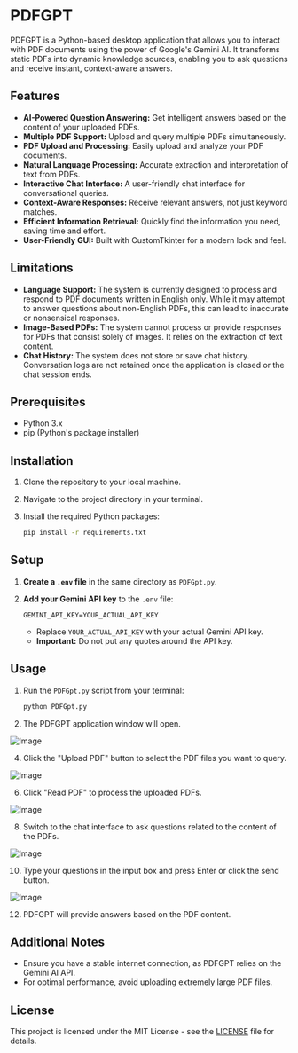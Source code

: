 # PDFGPT

PDFGPT is a Python-based desktop application that allows you to interact with PDF documents using the power of Google's Gemini AI. It transforms static PDFs into dynamic knowledge sources, enabling you to ask questions and receive instant, context-aware answers.

## Features

* **AI-Powered Question Answering:** Get intelligent answers based on the content of your uploaded PDFs.
* **Multiple PDF Support:** Upload and query multiple PDFs simultaneously.
* **PDF Upload and Processing:** Easily upload and analyze your PDF documents.
* **Natural Language Processing:** Accurate extraction and interpretation of text from PDFs.
* **Interactive Chat Interface:** A user-friendly chat interface for conversational queries.
* **Context-Aware Responses:** Receive relevant answers, not just keyword matches.
* **Efficient Information Retrieval:** Quickly find the information you need, saving time and effort.
* **User-Friendly GUI:** Built with CustomTkinter for a modern look and feel.

## Limitations

* **Language Support:** The system is currently designed to process and respond to PDF documents written in English only. While it may attempt to answer questions about non-English PDFs, this can lead to inaccurate or nonsensical responses.
* **Image-Based PDFs:** The system cannot process or provide responses for PDFs that consist solely of images. It relies on the extraction of text content.
* **Chat History:** The system does not store or save chat history. Conversation logs are not retained once the application is closed or the chat session ends.
## Prerequisites

* Python 3.x
* pip (Python's package installer)

## Installation

1.  Clone the repository to your local machine.
2.  Navigate to the project directory in your terminal.
3.  Install the required Python packages:

    ```bash
    pip install -r requirements.txt
    ```

## Setup

1.  **Create a `.env` file** in the same directory as `PDFGpt.py`.
2.  **Add your Gemini API key** to the `.env` file:

    ```
    GEMINI_API_KEY=YOUR_ACTUAL_API_KEY
    ```

    * Replace `YOUR_ACTUAL_API_KEY` with your actual Gemini API key.
    * **Important:** Do not put any quotes around the API key.

## Usage

1.  Run the `PDFGpt.py` script from your terminal:

    ```bash
    python PDFGpt.py
    ```

2.  The PDFGPT application window will open.

![Image](https://github.com/user-attachments/assets/1751e5db-d08e-4da6-8519-474140420530)

4.  Click the "Upload PDF" button to select the PDF files you want to query.

![Image](https://github.com/user-attachments/assets/8181d285-7970-4351-bbaa-90cdd3785e65)

6.  Click "Read PDF" to process the uploaded PDFs.

![Image](https://github.com/user-attachments/assets/ac4afe19-4012-47c3-8dbe-973120076013)

8.  Switch to the chat interface to ask questions related to the content of the PDFs.

![Image](https://github.com/user-attachments/assets/1d65a6ec-12c6-46fe-a79d-c333e8a7849d)

10.  Type your questions in the input box and press Enter or click the send button.

![Image](https://github.com/user-attachments/assets/1434b49d-2e8f-4359-8ef0-22281983ab20)

12.  PDFGPT will provide answers based on the PDF content.

##  Additional Notes

* Ensure you have a stable internet connection, as PDFGPT relies on the Gemini AI API.
* For optimal performance, avoid uploading extremely large PDF files.
## License

This project is licensed under the MIT License - see the [LICENSE](https://github.com/SudarshiniM/PDFGPT/blob/460b73e43926fff85fccb115adcca9f91c7456d6/LICENSE) file for details.
